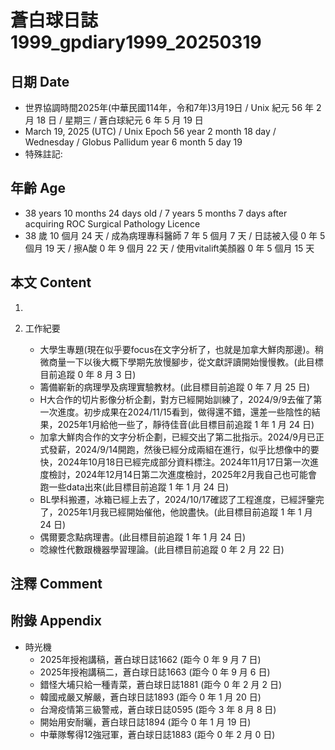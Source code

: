 [_metadata_:encoding]: - "utf-8"
[_metadata_:language]: - "zh-Hant-TW"
[_metadata_:fileformat]: - "markdown"
[_metadata_:MIME_type]: - "text/plain"
[_metadata_:markdown_version]: - "commonmark version 0.30"
[_metadata_:markdown_spec]: - "https://spec.commonmark.org/0.30/"

# 蒼白球日誌1999_gpdiary1999_20250319 #

## 日期 Date ##

* 世界協調時間2025年(中華民國114年，令和7年)3月19日 / Unix 紀元 56 年 2 月 18 日 / 星期三 / 蒼白球紀元 6 年 5 月 19 日
* March 19, 2025 (UTC) / Unix Epoch 56 year 2 month 18 day / Wednesday / Globus Pallidum year 6 month 5 day 19
* 特殊註記:

## 年齡 Age ##

* 38 years 10 months 24 days old / 7 years 5 months 7 days after acquiring ROC Surgical Pathology Licence
* 38 歲 10 個月 24 天 / 成為病理專科醫師 7 年 5 個月 7 天 / 日誌被入侵 0 年 5 個月 19 天 / 擦A酸 0 年 9 個月 22 天 / 使用vitalift美顏器 0 年 5 個月 15 天

## 本文 Content ##

1. 

2. 工作紀要

    - 大學生專題(現在似乎要focus在文字分析了，也就是加拿大鮮肉那邊)。稍微商量一下以後大概下學期先放慢腳步，從文獻評讀開始慢慢教。(此目標目前追蹤 0 年 8 月 3 日)
    - 籌備嶄新的病理學及病理實驗教材。(此目標目前追蹤 0 年 7 月 25 日)
    - H大合作的切片影像分析企劃，對方已經開始訓練了，2024/9/9去催了第一次進度。初步成果在2024/11/15看到，做得還不錯，還差一些陰性的結果，2025年1月給他一些了，靜待佳音(此目標目前追蹤 1 年 1 月 24 日)
    - 加拿大鮮肉合作的文字分析企劃，已經交出了第二批指示。2024/9月已正式發薪，2024/9/14開跑，然後已經分成兩組在進行，似乎比想像中的要快，2024年10月18日已經完成部分資料標注。2024年11月17日第一次進度檢討，2024年12月14日第二次進度檢討，2025年2月我自己也可能會跑一些data出來(此目標目前追蹤 1 年 1 月 24 日)
    - BL學科搬遷，冰箱已經上去了，2024/10/17確認了工程進度，已經評鑒完了，2025年1月我已經開始催他，他說盡快。(此目標目前追蹤 1 年 1 月 24 日)
    - 偶爾要念點病理書。(此目標目前追蹤 1 年 1 月 24 日)
    - 唸線性代數跟機器學習理論。(此目標目前追蹤 0 年 2 月 22 日)

## 注釋 Comment ##


## 附錄 Appendix ##

* 時光機
    - 2025年授袍講稿，蒼白球日誌1662 (距今 0 年 9 月 7 日)
    - 2025年授袍講稿二，蒼白球日誌1663 (距今 0 年 9 月 6 日)
    - 錯怪大埔只給一種青菜，蒼白球日誌1881 (距今 0 年 2 月 2 日)
    - 韓國戒嚴又解嚴，蒼白球日誌1893 (距今 0 年 1 月 20 日)
    - 台灣疫情第三級警戒，蒼白球日誌0595 (距今 3 年 8 月 8 日)
    - 開始用安耐曬，蒼白球日誌1894 (距今 0 年 1 月 19 日)
    - 中華隊奪得12強冠軍，蒼白球日誌1883 (距今 0 年 2 月 0 日)
